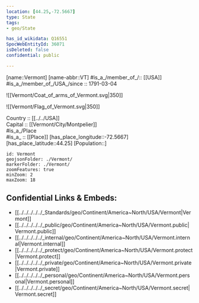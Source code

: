 ```yaml
---
location: [44.25,-72.5667] 
type: State
tags:
- geo/State

has_id_wikidata: Q16551 
SpocWebEntityId: 36071
isDeleted: false
confidential: public

---
```

[name::Vermont] 
[name-abbr::VT] 
#is_a_/member_of_/:: [[USA]]
#is_a_/member_of_/USA_/since :: 1791-03-04


![[Vermont/Coat_of_arms_of_Vermont.svg|350]] 

![[Vermont/Flag_of_Vermont.svg|350]] 


Country :: [[../../USA]]  
Capital :: [[Vermont/City/Montpelier]]  
#is_a_/Place  
#is_a_ :: [[Place]] 
[has_place_longitude::-72.5667] 
[has_place_latitude::44.25] 
[Population::] 



```leaflet
id: Vermont
geojsonFolder: ./Vermont/
markerFolder: ./Vermont/
zoomFeatures: true 
minZoom: 2 
maxZoom: 18
```


## Confidential Links & Embeds: 
- [[../../../../../_Standards/geo/Continent/America~North/USA/Vermont|Vermont]] 
- [[../../../../../_public/geo/Continent/America~North/USA/Vermont.public|Vermont.public]] 
- [[../../../../../_internal/geo/Continent/America~North/USA/Vermont.internal|Vermont.internal]] 
- [[../../../../../_protect/geo/Continent/America~North/USA/Vermont.protect|Vermont.protect]] 
- [[../../../../../_private/geo/Continent/America~North/USA/Vermont.private|Vermont.private]] 
- [[../../../../../_personal/geo/Continent/America~North/USA/Vermont.personal|Vermont.personal]] 
- [[../../../../../_secret/geo/Continent/America~North/USA/Vermont.secret|Vermont.secret]] 
